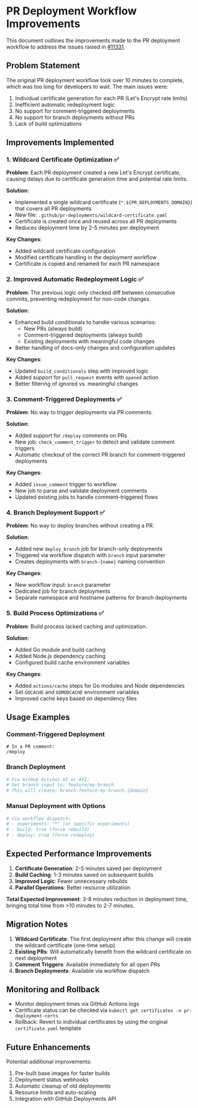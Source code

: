 # PR Deployment Workflow Improvements

This document outlines the improvements made to the PR deployment workflow to address the issues raised in [#11331](https://github.com/coder/coder/issues/11331).

## Problem Statement

The original PR deployment workflow took over 10 minutes to complete, which was too long for developers to wait. The main issues were:

1. Individual certificate generation for each PR (Let's Encrypt rate limits)
2. Inefficient automatic redeployment logic
3. No support for comment-triggered deployments
4. No support for branch deployments without PRs
5. Lack of build optimizations

## Improvements Implemented

### 1. Wildcard Certificate Optimization ✅

**Problem**: Each PR deployment created a new Let's Encrypt certificate, causing delays due to certificate generation time and potential rate limits.

**Solution**: 
- Implemented a single wildcard certificate (`*.${PR_DEPLOYMENTS_DOMAIN}`) that covers all PR deployments
- New file: `.github/pr-deployments/wildcard-certificate.yaml`
- Certificate is created once and reused across all PR deployments
- Reduces deployment time by 2-5 minutes per deployment

**Key Changes**:
- Added wildcard certificate configuration
- Modified certificate handling in the deployment workflow
- Certificate is copied and renamed for each PR namespace

### 2. Improved Automatic Redeployment Logic ✅

**Problem**: The previous logic only checked diff between consecutive commits, preventing redeployment for non-code changes.

**Solution**:
- Enhanced build conditionals to handle various scenarios:
  - New PRs (always build)
  - Comment-triggered deployments (always build)
  - Existing deployments with meaningful code changes
- Better handling of docs-only changes and configuration updates

**Key Changes**:
- Updated `build_conditionals` step with improved logic
- Added support for `pull_request` events with `opened` action
- Better filtering of ignored vs. meaningful changes

### 3. Comment-Triggered Deployments ✅

**Problem**: No way to trigger deployments via PR comments.

**Solution**:
- Added support for `/deploy` comments on PRs
- New job: `check_comment_trigger` to detect and validate comment triggers
- Automatic checkout of the correct PR branch for comment-triggered deployments

**Key Changes**:
- Added `issue_comment` trigger to workflow
- New job to parse and validate deployment comments
- Updated existing jobs to handle comment-triggered flows

### 4. Branch Deployment Support ✅

**Problem**: No way to deploy branches without creating a PR.

**Solution**:
- Added new `deploy_branch` job for branch-only deployments
- Triggered via workflow dispatch with `branch` input parameter
- Creates deployments with `branch-{name}` naming convention

**Key Changes**:
- New workflow input: `branch` parameter
- Dedicated job for branch deployments
- Separate namespace and hostname patterns for branch deployments

### 5. Build Process Optimizations ✅

**Problem**: Build process lacked caching and optimization.

**Solution**:
- Added Go module and build caching
- Added Node.js dependency caching
- Configured build cache environment variables

**Key Changes**:
- Added `actions/cache` steps for Go modules and Node dependencies
- Set `GOCACHE` and `GOMODCACHE` environment variables
- Improved cache keys based on dependency files

## Usage Examples

### Comment-Triggered Deployment
```
# In a PR comment:
/deploy
```

### Branch Deployment
```bash
# Via GitHub Actions UI or API:
# Set branch input to: feature/my-branch
# This will create: branch-feature-my-branch.{domain}
```

### Manual Deployment with Options
```bash
# Via workflow dispatch:
# - experiments: "*" (or specific experiments)
# - build: true (force rebuild)
# - deploy: true (force redeploy)
```

## Expected Performance Improvements

1. **Certificate Generation**: 2-5 minutes saved per deployment
2. **Build Caching**: 1-3 minutes saved on subsequent builds
3. **Improved Logic**: Fewer unnecessary rebuilds
4. **Parallel Operations**: Better resource utilization

**Total Expected Improvement**: 3-8 minutes reduction in deployment time, bringing total time from >10 minutes to 2-7 minutes.

## Migration Notes

1. **Wildcard Certificate**: The first deployment after this change will create the wildcard certificate (one-time setup)
2. **Existing PRs**: Will automatically benefit from the wildcard certificate on next deployment
3. **Comment Triggers**: Available immediately for all open PRs
4. **Branch Deployments**: Available via workflow dispatch

## Monitoring and Rollback

- Monitor deployment times via GitHub Actions logs
- Certificate status can be checked via `kubectl get certificates -n pr-deployment-certs`
- Rollback: Revert to individual certificates by using the original `certificate.yaml` template

## Future Enhancements

Potential additional improvements:
1. Pre-built base images for faster builds
2. Deployment status webhooks
3. Automatic cleanup of old deployments
4. Resource limits and auto-scaling
5. Integration with GitHub Deployments API
